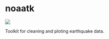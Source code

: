 # noaatk
![](https://travis-ci.org/esppk/noaatk.svg?branch=master)

Toolkit for cleaning and ploting earthquake data.
